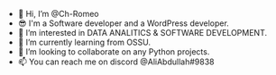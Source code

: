 - 👋 Hi, I’m @Ch-Romeo
- 😎 I'm a Software developer and a WordPress developer.
- 👀 I’m interested in DATA ANALITICS & SOFTWARE DEVELOPMENT.
- 🌱 I’m currently learning from OSSU.
- 💞️ I’m looking to collaborate on any Python projects.
- 📫 You can reach me on discord @AliAbdullah#9838

              

<!---
Ch-Romeo/Ch-Romeo is a ✨ special ✨ repository because its `README.md` (this file) appears on your GitHub profile.
You can click the Preview link to take a look at your changes.
--->
